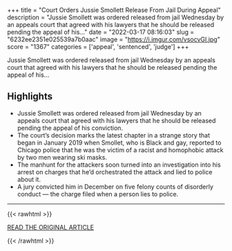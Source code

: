 +++
title = "Court Orders Jussie Smollett Release From Jail During Appeal"
description = "Jussie Smollett was ordered released from jail Wednesday by an appeals court that agreed with his lawyers that he should be released pending the appeal of his..."
date = "2022-03-17 08:16:03"
slug = "6232ee2351e025539a7b0aac"
image = "https://i.imgur.com/vsocvGI.jpg"
score = "1367"
categories = ['appeal', 'sentenced', 'judge']
+++

Jussie Smollett was ordered released from jail Wednesday by an appeals court that agreed with his lawyers that he should be released pending the appeal of his...

## Highlights

- Jussie Smollett was ordered released from jail Wednesday by an appeals court that agreed with his lawyers that he should be released pending the appeal of his conviction.
- The court’s decision marks the latest chapter in a strange story that began in January 2019 when Smollet, who is Black and gay, reported to Chicago police that he was the victim of a racist and homophobic attack by two men wearing ski masks.
- The manhunt for the attackers soon turned into an investigation into his arrest on charges that he’d orchestrated the attack and lied to police about it.
- A jury convicted him in December on five felony counts of disorderly conduct — the charge filed when a person lies to police.

---

{{< rawhtml >}}
  <p class="article-category">
    <a target="_blank" href="https://www.nbcchicago.com/news/local/court-orders-jussie-smollett-release-from-jail-during-appeal/2785093/">READ THE ORIGINAL ARTICLE</a>
  </p>
{{< /rawhtml >}}
